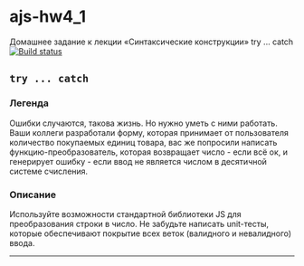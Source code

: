 # ajs-hw4_1
Домашнее задание к лекции «Синтаксические конструкции» try ... catch
[![Build status](https://ci.appveyor.com/api/projects/status/b9u1rs5mjybcl85l/branch/master?svg=true)](https://ci.appveyor.com/project/Mistel-77/ajs-hw4-1/branch/master)


## `try ... catch`

### Легенда

Ошибки случаются, такова жизнь. Но нужно уметь с ними работать. Ваши коллеги разработали форму, которая принимает от пользователя количество покупаемых единиц товара, вас же попросили написать функцию-преобразователь, которая возвращает число - если всё ок, и генерирует ошибку - если ввод не является числом в десятичной системе счисления.

### Описание

Используйте возможности стандартной библиотеки JS для преобразования строки в число. Не забудьте написать unit-тесты, которые обеспечивают покрытие всех веток (валидного и невалидного) ввода.

---

